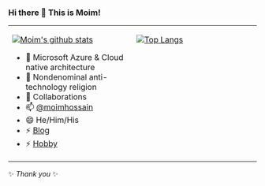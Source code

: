 ### Hi there 👋 This is Moim!

<table><tr><td valign="top" width="50%">
  
[![Moim's github stats](https://github-readme-stats.vercel.app/api?username=moimhossain&hide=contribs,prs&count_private=true&show_icons=true&theme=dracula)](https://github.com/moimhossain/vercel-statistics)
<p>
  
- 🔭 Microsoft Azure & Cloud native architecture 
- 🌱 Nondenominal anti-technology religion 
- 👯 Collaborations
- 📫 [@moimhossain](https://twitter.com/MoimHossain)
- 😄 He/Him/His
- ⚡ [Blog](https://moimhossain.com/author/mdmoimhossain/) 
- ⚡ [Hobby](https://500px.com/moimhossain)
</p>
</td><td valign="top" width="50%">
  
[![Top Langs](https://github-readme-stats.vercel.app/api/top-langs/?username=moimhossain&hide=contribs,prs&count_private=true&show_icons=true&theme=dracula)](https://github.com/moimhossain/vercel-statistics)
</td></tr></table>



✨ _Thank you_ ✨

